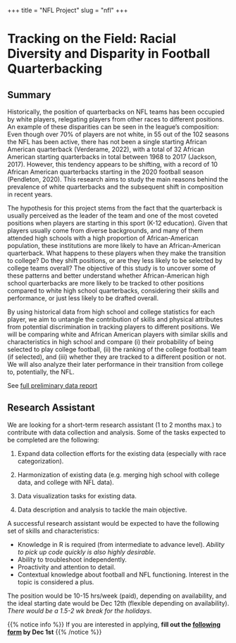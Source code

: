 +++ 
title = "NFL Project" 
slug = "nfl" 
+++

# Tracking on the Field: Racial Diversity and Disparity in Football Quarterbacking

## Summary

Historically, the position of quarterbacks on NFL teams has been occupied by white players, relegating players from other races to different positions. An example of these disparities can be seen in the league’s composition: Even though over 70% of players are not white, in 55 out of the 102 seasons the NFL has been active, there has not been a single starting African American quarterback (Verderame, 2022), with a total of 32 African American starting quarterbacks in total between 1968 to 2017 (Jackson, 2017). However, this tendency appears to be shifting, with a record of 10 African American quarterbacks starting in the 2020 football season (Pendleton, 2020). This research aims to study the main reasons behind the prevalence of white quarterbacks and the subsequent shift in composition in recent years.

The hypothesis for this project stems from the fact that the quarterback is usually perceived as the leader of the team and one of the most coveted positions when players are starting in this sport (K-12 education). Given that players usually come from diverse backgrounds, and many of them attended high schools with a high proportion of African-American population, these institutions are more likely to have an African-American quarterback. What happens to these players when they make the transition to college? Do they shift positions, or are they less likely to be selected by college teams overall? The objective of this study is to uncover some of these patterns and better understand whether African-American high school quarterbacks are more likely to be tracked to other positions compared to white high school quarterbacks, considering their skills and performance, or just less likely to be drafted overall.

By using historical data from high school and college statistics for each player, we aim to untangle the contribution of skills and physical attributes from potential discrimination in tracking players to different positions. We will be comparing white and African American players with similar skills and characteristics in high school and compare (i) their probability of being selected to play college football, (ii) the ranking of the college football team (if selected), and (iii) whether they are tracked to a different position or not. We will also analyze their later performance in their transition from college to, potentially, the NFL.

See [full preliminary data report](https://slides.magdalenabennett.com/nfl/01_nfl_qb)


## Research Assistant

We are looking for a short-term research assistant (1 to 2 months max.) to contribute with data collection and analysis. Some of the tasks expected to be completed are the following:

1) Expand data collection efforts for the existing data (especially with race categorization).

2) Harmonization of existing data (e.g. merging high school with college data, and college with NFL data).

3) Data visualization tasks for existing data.

4) Data description and analysis to tackle the main objective. 


A successful research assistant would be expected to have the following set of skills and characteristics:

- Knowledge in R is required (from intermediate to advance level). *Ability to pick up code quickly is also highly desirable*.
- Ability to troubleshoot independently.
- Proactivity and attention to detail.
- Contextual knowledge about football and NFL functioning. Interest in the topic is considered a plus.

The position would be 10-15 hrs/week (paid), depending on availability, and the ideal starting date would be Dec 12th (flexible depending on availability). *There would be a 1.5-2 wk break for the holidays*.

{{% notice info %}}
If you are interested in applying, **fill out the [following form](https://forms.gle/y7e72BNenAdP9qnZA) by Dec 1st**
{{% /notice %}}
